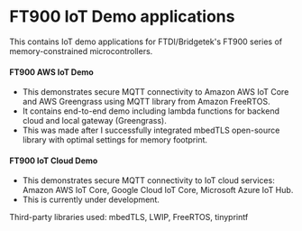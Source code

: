 # FT900 IoT Demo applications

This contains IoT demo applications for FTDI/Bridgetek's FT900 series of memory-constrained microcontrollers. 

#### FT900 AWS IoT Demo
- This demonstrates secure MQTT connectivity to Amazon AWS IoT Core and AWS Greengrass using MQTT library from Amazon FreeRTOS.
- It contains end-to-end demo including lambda functions for backend cloud and local gateway (Greengrass). 
- This was made after I successfully integrated mbedTLS open-source library with optimal settings for memory footprint.

#### FT900 IoT Cloud Demo
- This demonstrates secure MQTT connectivity to IoT cloud services: Amazon AWS IoT Core, Google Cloud IoT Core, Microsoft Azure IoT Hub.
- This is currently under development. 

Third-party libraries used: mbedTLS, LWIP, FreeRTOS, tinyprintf
